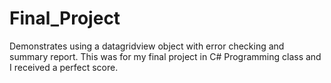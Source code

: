 # Final_Project
Demonstrates using a datagridview object with error checking and summary report. This was for my final project in C# Programming class and I received a perfect score.
